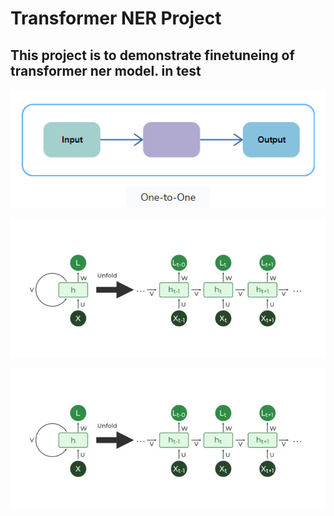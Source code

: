 # Transformer NER Project

## This project is to demonstrate finetuneing of transformer ner model. in test

![Home](docs/test.png)

![Home](docs/Screenshot%202023-12-07%20104331.png)

![result](https://github.com/ranjanjena007/transformer_finetune_ner/blob/main/docs/Screenshot%202023-12-07%20104331.png)